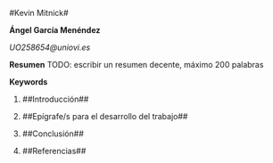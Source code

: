 #Kevin Mitnick#

**Ángel García Menéndez**

_UO258654@uniovi.es_

**Resumen**
TODO: escribir un resumen decente, máximo 200 palabras

**Keywords**

1. ##Introducción##

2. ##Epígrafe/s para el desarrollo del trabajo##

3. ##Conclusión##

4. ##Referencias##


